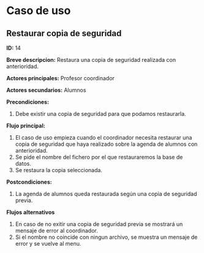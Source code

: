# Caso de uso

## Restaurar copia de seguridad

**ID:** 14

**Breve descripcion:** Restaura una copia de seguridad realizada con anterioridad.

**Actores principales:** Profesor coordinador

**Actores secundarios:** Alumnos

**Precondiciones:**
1. Debe existir una copia de seguridad para que podamos restaurarla.

**Flujo principal:**
1. El caso de uso empieza cuando el coordinador necesita restaurar una copia de seguridad que haya realizado sobre la agenda de alumnos con anterioridad.
2. Se pide el nombre del fichero por el que restauraremos la base de datos.
3. Se restaura la copia seleccionada.

**Postcondiciones:**
1. La agenda de alumnos queda restaurada según una copia de seguridad previa.

**Flujos alternativos**
1. En caso de no exitir una copia de seguridad previa se mostrará un mensaje de error al coordinador.
2. Si el nombre no coincide con ningun archivo, se muestra un mensaje de error y se vuelve al menu.

